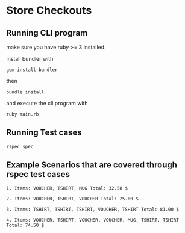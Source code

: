 # Store Checkouts

## Running CLI program
make sure you have ruby >= 3 installed.

install bundler with

```gem install bundler ```

then

```bundle install```

and execute the cli program with

```ruby main.rb```

## Running Test cases

```rspec spec```


## Example Scenarios that are covered through rspec test cases

`1. Items: VOUCHER, TSHIRT, MUG
Total: 32.50 $`

`2. Items: VOUCHER, TSHIRT, VOUCHER
Total: 25.00 $`

`3. Items: TSHIRT, TSHIRT, TSHIRT, VOUCHER, TSHIRT
Total: 81.00 $`

`4. Items: VOUCHER, TSHIRT, VOUCHER, VOUCHER, MUG, TSHIRT, TSHIRT
Total: 74.50 $`